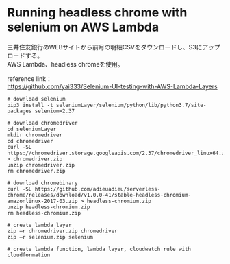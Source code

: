 # Running headless chrome with selenium on AWS Lambda

三井住友銀行のWEBサイトから前月の明細CSVをダウンロードし、S3にアップロードする。  
AWS Lambda、headless chromeを使用。

reference link：  
https://github.com/yai333/Selenium-UI-testing-with-AWS-Lambda-Layers

```buildoutcfg
# download selenium
pip3 install -t seleniumLayer/selenium/python/lib/python3.7/site-packages selenium=2.37

# download chromedriver
cd seleniumLayer
mkdir chromedriver
cd chromedriver
curl -SL https://chromedriver.storage.googleapis.com/2.37/chromedriver_linux64.zip > chromedriver.zip
unzip chromedriver.zip
rm chromedriver.zip

# download chromebinary
curl -SL https://github.com/adieuadieu/serverless-chrome/releases/download/v1.0.0-41/stable-headless-chromium-amazonlinux-2017-03.zip > headless-chromium.zip
unzip headless-chromium.zip
rm headless-chromium.zip

# create lambda layer
zip –r chromedriver.zip chromedriver
zip –r selenium.zip selenium

# create lambda function, lambda layer, cloudwatch rule with cloudformation
```
